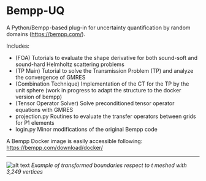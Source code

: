 # Bempp-UQ
A Python/Bempp-based plug-in for uncertainty quantification by random domains (https://bempp.com/). 

Includes:
- (FOA) Tutorials to evaluate the shape derivative for both sound-soft and sound-hard Helmholtz scattering problems
- (TP Main) Tutorial to solve the Transmission Problem (TP) and analyze the convergence of GMRES
- (Combination Technique) Implementation of the CT for the TP by the unit sphere (work in progress to adapt the structure to the docker version of bempp)
- (Tensor Operator Solver) Solve preconditioned tensor operator equations with GMRES
- projection.py Routines to evaluate the transfer operators between grids for P1 elements
- login.py Minor modifications of the original Bempp code

A Bempp Docker image is easily accessible following:
https://bempp.com/download/docker/

---
![alt text](https://i.ibb.co/YQ9Bqpt/transformation.png)
*Example of transformed boundaries respect to t meshed with 3,249 vertices*

